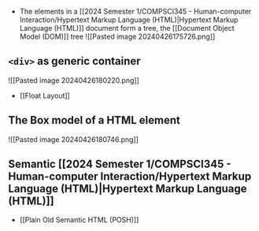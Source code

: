 - The elements in a [[2024 Semester 1/COMPSCI345 - Human-computer Interaction/Hypertext Markup Language (HTML)|Hypertext Markup Language (HTML)]] document form a tree, the [[Document Object Model (DOM)]] tree
![[Pasted image 20240426175726.png]]
## `<div>` as generic container
![[Pasted image 20240426180220.png]]
- [[Float Layout]]
## The Box model of a HTML element
![[Pasted image 20240426180746.png]]
## Semantic [[2024 Semester 1/COMPSCI345 - Human-computer Interaction/Hypertext Markup Language (HTML)|Hypertext Markup Language (HTML)]]
- [[Plain Old Semantic HTML (POSH)]]

